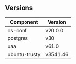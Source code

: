 ## Versions

| Component | Version |
| --- | --- |
| os-conf | v20.0.0 |
| postgres | v30 |
| uaa | v61.0 |
| ubuntu-trusty | v3541.46 |
